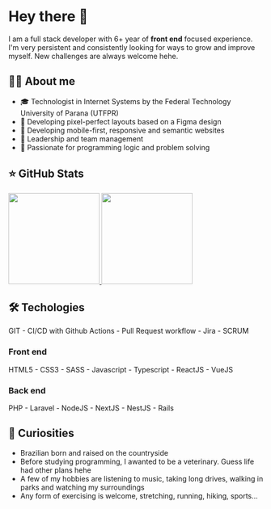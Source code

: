 # Hey there 👋

I am a full stack developer with 6+ year of **front end** focused experience. I'm very persistent and consistently looking for ways to grow and improve myself.
New challenges are always welcome hehe.

## 👩‍💻 About me

- 🎓 Technologist in Internet Systems by the Federal Technology University of Parana (UTFPR)
- 📏 Developing pixel-perfect layouts based on a Figma design
- 📱 Developing mobile-first, responsive and semantic websites
- 🧭 Leadership and team management
- 🧩 Passionate for programming logic and problem solving

## ⭐ GitHub Stats
<a href="https://github.com/mariaporcina">
  <img height="180em" src="https://github-readme-stats.vercel.app/api?username=mariaporcina&show_icons=true&theme=github_dark_dimmed&include_all_commits=true&count_private=true"/>
  <img height="180em" src="https://github-readme-stats.vercel.app/api/top-langs/?username=mariaporcina&layout=compact&langs_count=6&theme=github_dark_dimmed"/>
</a>

## 🛠️ Techologies

GIT - CI/CD with Github Actions - Pull Request workflow - Jira - SCRUM

### Front end

HTML5 - CSS3 - SASS - Javascript - Typescript - ReactJS - VueJS

### Back end

PHP - Laravel - NodeJS - NextJS - NestJS - Rails

<!--
## Skills

- Communication
- Time management
- Delegation
-->

## 💬 Curiosities

- Brazilian born and raised on the countryside
- Before studying programming, I awanted to be a veterinary. Guess life had other plans hehe
- A few of my hobbies are listening to music, taking long drives, walking in parks and watching my surroundings
- Any form of exercising is welcome, stretching, running, hiking, sports...

<!--
**mariaporcina/mariaporcina** is a ✨ _special_ ✨ repository because its `README.md` (this file) appears on your GitHub profile.

Here are some ideas to get you started:

- 🔭 I’m currently working on ...
- 🌱 I’m currently learning ...
- 👯 I’m looking to collaborate on ...
- 🤔 I’m looking for help with ...
- 💬 Ask me about ...
- 📫 How to reach me: ...
- 😄 Pronouns: ...
- ⚡ Fun fact: ...
-->
